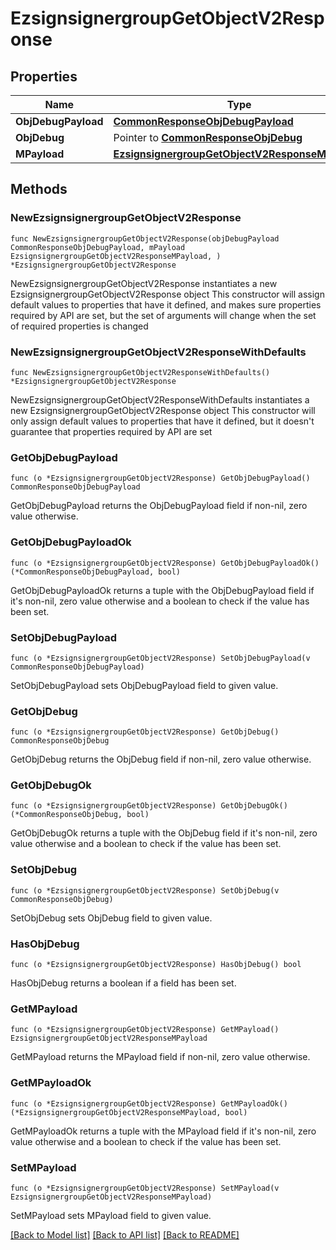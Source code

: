 # EzsignsignergroupGetObjectV2Response

## Properties

Name | Type | Description | Notes
------------ | ------------- | ------------- | -------------
**ObjDebugPayload** | [**CommonResponseObjDebugPayload**](CommonResponseObjDebugPayload.md) |  | 
**ObjDebug** | Pointer to [**CommonResponseObjDebug**](CommonResponseObjDebug.md) |  | [optional] 
**MPayload** | [**EzsignsignergroupGetObjectV2ResponseMPayload**](EzsignsignergroupGetObjectV2ResponseMPayload.md) |  | 

## Methods

### NewEzsignsignergroupGetObjectV2Response

`func NewEzsignsignergroupGetObjectV2Response(objDebugPayload CommonResponseObjDebugPayload, mPayload EzsignsignergroupGetObjectV2ResponseMPayload, ) *EzsignsignergroupGetObjectV2Response`

NewEzsignsignergroupGetObjectV2Response instantiates a new EzsignsignergroupGetObjectV2Response object
This constructor will assign default values to properties that have it defined,
and makes sure properties required by API are set, but the set of arguments
will change when the set of required properties is changed

### NewEzsignsignergroupGetObjectV2ResponseWithDefaults

`func NewEzsignsignergroupGetObjectV2ResponseWithDefaults() *EzsignsignergroupGetObjectV2Response`

NewEzsignsignergroupGetObjectV2ResponseWithDefaults instantiates a new EzsignsignergroupGetObjectV2Response object
This constructor will only assign default values to properties that have it defined,
but it doesn't guarantee that properties required by API are set

### GetObjDebugPayload

`func (o *EzsignsignergroupGetObjectV2Response) GetObjDebugPayload() CommonResponseObjDebugPayload`

GetObjDebugPayload returns the ObjDebugPayload field if non-nil, zero value otherwise.

### GetObjDebugPayloadOk

`func (o *EzsignsignergroupGetObjectV2Response) GetObjDebugPayloadOk() (*CommonResponseObjDebugPayload, bool)`

GetObjDebugPayloadOk returns a tuple with the ObjDebugPayload field if it's non-nil, zero value otherwise
and a boolean to check if the value has been set.

### SetObjDebugPayload

`func (o *EzsignsignergroupGetObjectV2Response) SetObjDebugPayload(v CommonResponseObjDebugPayload)`

SetObjDebugPayload sets ObjDebugPayload field to given value.


### GetObjDebug

`func (o *EzsignsignergroupGetObjectV2Response) GetObjDebug() CommonResponseObjDebug`

GetObjDebug returns the ObjDebug field if non-nil, zero value otherwise.

### GetObjDebugOk

`func (o *EzsignsignergroupGetObjectV2Response) GetObjDebugOk() (*CommonResponseObjDebug, bool)`

GetObjDebugOk returns a tuple with the ObjDebug field if it's non-nil, zero value otherwise
and a boolean to check if the value has been set.

### SetObjDebug

`func (o *EzsignsignergroupGetObjectV2Response) SetObjDebug(v CommonResponseObjDebug)`

SetObjDebug sets ObjDebug field to given value.

### HasObjDebug

`func (o *EzsignsignergroupGetObjectV2Response) HasObjDebug() bool`

HasObjDebug returns a boolean if a field has been set.

### GetMPayload

`func (o *EzsignsignergroupGetObjectV2Response) GetMPayload() EzsignsignergroupGetObjectV2ResponseMPayload`

GetMPayload returns the MPayload field if non-nil, zero value otherwise.

### GetMPayloadOk

`func (o *EzsignsignergroupGetObjectV2Response) GetMPayloadOk() (*EzsignsignergroupGetObjectV2ResponseMPayload, bool)`

GetMPayloadOk returns a tuple with the MPayload field if it's non-nil, zero value otherwise
and a boolean to check if the value has been set.

### SetMPayload

`func (o *EzsignsignergroupGetObjectV2Response) SetMPayload(v EzsignsignergroupGetObjectV2ResponseMPayload)`

SetMPayload sets MPayload field to given value.



[[Back to Model list]](../README.md#documentation-for-models) [[Back to API list]](../README.md#documentation-for-api-endpoints) [[Back to README]](../README.md)


